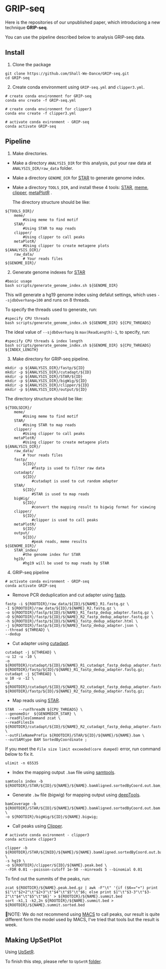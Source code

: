 # GRIP-seq

Here is the repositories of our unpublished paper, which introduciong a new technique **GRIP-seq**.

You can use the pipeline described below to analysis GRIP-seq data.

## Install

1. Clone the package
```
git clone https://github.com/Shall-We-Dance/GRIP-seq.git
cd GRIP-seq
```

2. Create conda environment using `GRIP-seq.yml` and `clipper3.yml`.
```
# create conda environment for GRIP-seq
conda env create -f GRIP-seq.yml

# create conda environment for clipper3
conda env create -f clipper3.yml

# activate conda evironment - GRIP-seq
conda activate GRIP-seq
```
## Pipeline

1.  Make directories.

+ Make a directory `ANALYSIS_DIR` for this analysis, put your raw data at `ANALYSIS_DIR/raw_data` folder. 

+ Make a directory `GENOME_DIR` for [STAR](https://github.com/alexdobin/STAR) to generate genome index. 

+ Make a directory `TOOLS_DIR`, and install these 4 tools: [STAR](https://github.com/alexdobin/STAR), [meme](https://meme-suite.org/meme/doc/download.html), [clipper](https://github.com/YeoLab/clipper), [metaPlotR](https://github.com/olarerin/metaPlotR) . 

  The directory structure should be like:
  
```
${TOOLS_DIR}/
    meme/
        #Using meme to find motif
    STAR/
        #Using STAR to map reads
    clipper/
        #Using clipper to call peaks
    metaPlotR/
        #Using clipper to create metagene plots
${ANALYSIS_DIR}/
    raw_data/
        # Your reads files
${GENOME_DIR}/

```

2.  Generate genome indexes for [STAR](https://github.com/alexdobin/STAR)

  ```
  #basic usage
  bash scripts/generate_genome_index.sh ${GENOME_DIR}
  ```
  This will generate a hg19 genome index using defalut settings, which uses `--sjdbOverhang=100` and runs on 8 threads.
  
  To specify the threads used to generate, run:
  
  ```
  #specify CPU threads
  bash scripts/generate_genome_index.sh ${GENOME_DIR} ${CPU_THREADS}
  ```
  
  The ideal value of `--sjdbOverhang` is `max(ReadLength)-1`, to specify, run:
  
  ```
  #specify CPU threads & index length
  bash scripts/generate_genome_index.sh ${GENOME_DIR} ${CPU_THREADS} ${INDEX_LENGTH}
  ```

3.  Make directory for GRIP-seq pipeline.
  
```
mkdir -p ${ANALYSIS_DIR}/fastp/${ID}
mkdir -p ${ANALYSIS_DIR}/cutadapt/${ID}
mkdir -p ${ANALYSIS_DIR}/STAR/${ID}
mkdir -p ${ANALYSIS_DIR}/bigWig/${ID}
mkdir -p ${ANALYSIS_DIR}/clipper/${ID}
mkdir -p ${ANALYSIS_DIR}/output/${ID}
```
  
  The directory structure should be like: 
  
```
${TOOLSDIR}/
    meme/
        #Using meme to find motif
    STAR/
        #Using STAR to map reads
    clipper/
        #Using clipper to call peaks
    metaPlotR/
        #Using clipper to create metagene plots
${ANALYSIS_DIR}/
    raw_data/
        # Your reads files
    fastp/
        ${ID}/
            #fastp is used to filter raw data
    cutadapt/
        ${ID}/
            #cutadapt is used to cut random adapter
    STAR/
        ${ID}/
            #STAR is used to map reads
    bigWig/
        ${ID}/
            #convert the mapping result to bigwig format for viewing
    clipper/
        ${ID}/
            #clipper is used to call peaks
    metaPlotR/
        ${ID}/
    output/
        ${ID}/
            #peak reads, meme results
${GENOME_DIR}/
    STAR_index/
        #the genome index for STAR
    hg19/
        #hg19 will be used to map reads by STAR

```

4.  GRIP-seq pipeline

```
# activate conda evironment - GRIP-seq
conda activate GRIP-seq
```

+ Remove PCR deduplication and cut adapter using [fastp](https://github.com/OpenGene/fastp).

```
fastp -i ${ROOTDIR}/raw_data/${ID}/${NAME}_R1.fastq.gz \
-I ${ROOTDIR}/raw_data/${ID}/${NAME}_R2.fastq.gz \
-o ${ROOTDIR}/fastp/${ID}/${NAME}_R1_fastp_dedup_adapter.fastq.gz \
-O ${ROOTDIR}/fastp/${ID}/${NAME}_R2_fastp_dedup_adapter.fastq.gz \
-h ${ROOTDIR}/fastp/${ID}/${NAME}_fastp_dedup_adapter.html \
-j ${ROOTDIR}/fastp/${ID}/${NAME}_fastp_dedup_adapter.json \
--thread ${THREAD} \
--dedup
```

+ Cut adapter using [cutadapt](https://github.com/marcelm/cutadapt).

```
cutadapt -j ${THREAD} \
-u 12 -u -10 \
-o ${ROOTDIR}/cutadapt/${ID}/${NAME}_R1_cutadapt_fastp_dedup_adapter.fastq.gz ${ROOTDIR}/fastp/${ID}/${NAME}_R1_fastp_dedup_adapter.fastq.gz;
cutadapt -j ${THREAD} \
u 10 -u -12 \
-o ${ROOTDIR}/cutadapt/${ID}/${NAME}_R2_cutadapt_fastp_dedup_adapter.fastq.gz ${ROOTDIR}/fastp/${ID}/${NAME}_R2_fastp_dedup_adapter.fastq.gz;
```

+ Map reads using [STAR](https://github.com/alexdobin/STAR).

```
STAR  --runThreadN ${CPU_THREADS} \
--genomeDir  ${GENOMEDIR_STAR} \
--readFilesCommand zcat \
--readFilesIn  ${ROOTDIR}/cutadapt/${ID}/${NAME}_R2_cutadapt_fastp_dedup_adapter.fastq.gz \
--outFileNamePrefix ${ROOTDIR}/STAR/${ID}/${NAME}/${NAME}.bam \
--outSAMtype BAM SortedByCoordinate ;
```
  If you meet the `File size limit exceeded(core dumped)` error, run command below to fix it.
  ```
  ulimit -n 65535
  ```

+ Index the mapping output `.bam` file using [samtools](https://www.htslib.org).

```
samtools index -b ${ROOTDIR}/STAR/${ID}/${NAME}/${NAME}.bamAligned.sortedByCoord.out.bam;
```

+ Generate `.bw` file (bigwig) for mapping output using [deepTools](https://github.com/deeptools/deepTools).

```
bamCoverage -b ${ROOTDIR}/STAR/${ID}/${NAME}/${NAME}.bamAligned.sortedByCoord.out.bam \
-o ${ROOTDIR}/bigWig/${ID}/${NAME}.bigwig;
```

+ Call peaks using [Clipper](https://github.com/YeoLab/clipper).

```
# activate conda evironment - clipper3
conda activate clipper3

clipper -b ${ROOTDIR}/STAR/${INID}/${NAME}/${NAME}.bamAligned.sortedByCoord.out.bam \
-s hg19 \
-o ${ROOTDIR}/clipper/${ID}/${NAME}.peak.bed \
--FDR 0.01 --poisson-cutoff 1e-50 --minreads 5 --binomial 0.01
```

  To find out the summits of the peaks, run:
  ```
  zcat ${ROOTDIR}/${NAME}.peak.bed.gz | awk -F"\t" '{if ($6=="+") print $1"\t"$2+2"\t"$2+3"\t"$4"\t"$5"\t"$6; else print $1"\t"$3-3"\t"$3-2"\t"$4"\t"$5"\t"$6}' > ${ROOTDIR}/${NAME}.summit.bed
  sort -k1,1 -k2,2n ${ROOTDIR}/${NAME}.summit.bed > ${ROOTDIR}/${NAME}.summit.sorted.bed
  ```
  
  📒NOTE: We do not recommend using [MACS](https://github.com/macs3-project/MACS) to call peaks, our result is quite different form the model used by MACS, I've tried that tools but the result is week.

## Making UpSetPlot

Using [UpSetR](https://github.com/hms-dbmi/UpSetR).

To finish this step, please refer to `UpSetR` [folder](https://github.com/Shall-We-Dance/GRIP-seq/tree/main/UpSetR).
